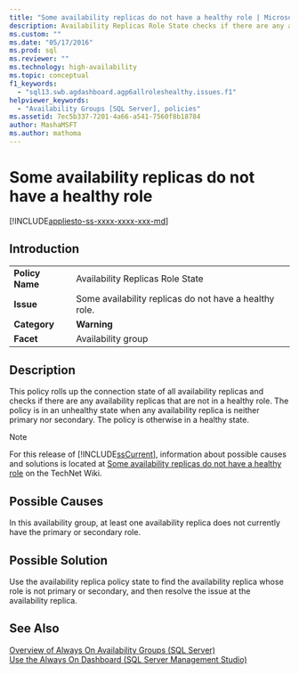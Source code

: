 ```yaml
---
title: "Some availability replicas do not have a healthy role | Microsoft Docs"
description: Availability Replicas Role State checks if there are any availability replicas that are not in a healthy role. 
ms.custom: ""
ms.date: "05/17/2016"
ms.prod: sql
ms.reviewer: ""
ms.technology: high-availability
ms.topic: conceptual
f1_keywords: 
  - "sql13.swb.agdashboard.agp6allroleshealthy.issues.f1"
helpviewer_keywords: 
  - "Availability Groups [SQL Server], policies"
ms.assetid: 7ec5b337-7201-4a66-a541-7560f8b18784
author: MashaMSFT
ms.author: mathoma
---
```

# Some availability replicas do not have a healthy role
[!INCLUDE[appliesto-ss-xxxx-xxxx-xxx-md](../../../includes/appliesto-ss-xxxx-xxxx-xxx-md.md)]
    
## Introduction  
  
|||  
|-|-|  
|**Policy Name**|Availability Replicas Role State|  
|**Issue**|Some availability replicas do not have a healthy role.|  
|**Category**|**Warning**|  
|**Facet**|Availability group|  
  
## Description  
 This policy rolls up the connection state of all availability replicas and checks if there are any availability replicas that are not in a healthy role. The policy is in an unhealthy state when any availability replica is neither primary nor secondary. The policy is otherwise in a healthy state.  
  
> [!NOTE]  
>  For this release of [!INCLUDE[ssCurrent](../../../includes/sscurrent-md.md)], information about possible causes and solutions is located at [Some availability replicas do not have a healthy role](https://go.microsoft.com/fwlink/p/?LinkId=220854) on the TechNet Wiki.  
  
## Possible Causes  
 In this availability group, at least one availability replica does not currently have the primary or secondary role.  
  
## Possible Solution  
 Use the availability replica policy state to find the availability replica whose role is not primary or secondary, and then resolve the issue at the availability replica.  
  
## See Also  
 [Overview of Always On Availability Groups &#40;SQL Server&#41;](../../../database-engine/availability-groups/windows/overview-of-always-on-availability-groups-sql-server.md)   
 [Use the Always On Dashboard &#40;SQL Server Management Studio&#41;](../../../database-engine/availability-groups/windows/use-the-always-on-dashboard-sql-server-management-studio.md)  
  
  
